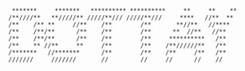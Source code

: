 	 *******     *******   ********** **********     **     **    **
	/**////**   **/////** /////**/// /////**///     ****   //**  ** 
	/**    /** **     //**    /**        /**       **//**   //****  
	/**    /**/**      /**    /**        /**      **  //**   //**   
	/**    /**/**      /**    /**        /**     **********   /**   
	/**    ** //**     **     /**        /**    /**//////**   /**   
	/*******   //*******      /**        /**    /**     /**   /**   
	///////     ///////       //         //     //      //    //    
